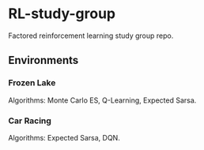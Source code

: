 # RL-study-group
Factored reinforcement learning study group repo.

## Environments
### Frozen Lake
Algorithms: Monte Carlo ES, Q-Learning, Expected Sarsa.
### Car Racing
Algorithms: Expected Sarsa, DQN.
